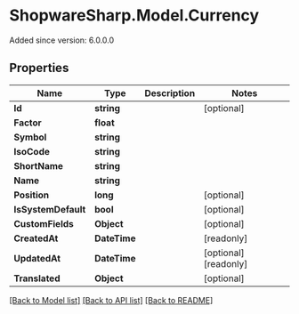 # ShopwareSharp.Model.Currency
Added since version: 6.0.0.0

## Properties

Name | Type | Description | Notes
------------ | ------------- | ------------- | -------------
**Id** | **string** |  | [optional] 
**Factor** | **float** |  | 
**Symbol** | **string** |  | 
**IsoCode** | **string** |  | 
**ShortName** | **string** |  | 
**Name** | **string** |  | 
**Position** | **long** |  | [optional] 
**IsSystemDefault** | **bool** |  | [optional] 
**CustomFields** | **Object** |  | [optional] 
**CreatedAt** | **DateTime** |  | [readonly] 
**UpdatedAt** | **DateTime** |  | [optional] [readonly] 
**Translated** | **Object** |  | [optional] 

[[Back to Model list]](../README.md#documentation-for-models) [[Back to API list]](../README.md#documentation-for-api-endpoints) [[Back to README]](../README.md)

